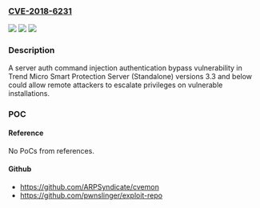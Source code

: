### [CVE-2018-6231](https://cve.mitre.org/cgi-bin/cvename.cgi?name=CVE-2018-6231)
![](https://img.shields.io/static/v1?label=Product&message=Trend%20Micro%20Smart%20Protection%20Server%20(Standalone)&color=blue)
![](https://img.shields.io/static/v1?label=Version&message=3.0%2C%203.1%2C%203.2%2C%203.3%20&color=brightgreen)
![](https://img.shields.io/static/v1?label=Vulnerability&message=OTHER%20-%20Authentication%20Bypass&color=brightgreen)

### Description

A server auth command injection authentication bypass vulnerability in Trend Micro Smart Protection Server (Standalone) versions 3.3 and below could allow remote attackers to escalate privileges on vulnerable installations.

### POC

#### Reference
No PoCs from references.

#### Github
- https://github.com/ARPSyndicate/cvemon
- https://github.com/pwnslinger/exploit-repo

